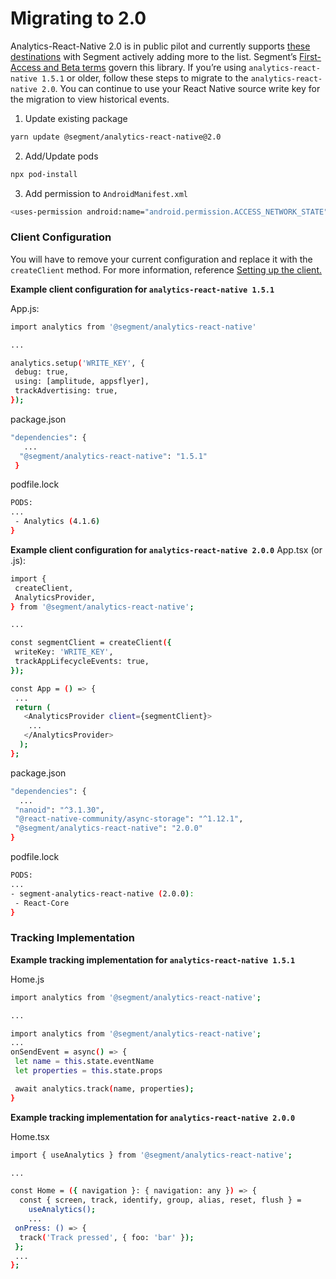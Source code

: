 # Migrating to 2.0

Analytics-React-Native 2.0 is in public pilot and currently supports [these destinations](https://github.com/segmentio/analytics-react-native-next/tree/master/packages/plugins) with Segment actively adding more to the list. Segment’s [First-Access and Beta terms](https://segment.com/legal/first-access-beta-preview/) govern this library.
If you’re using  `analytics-react-native 1.5.1`  or older, follow these steps to migrate to the `analytics-react-native 2.0`. You can continue to use your React Native source write key for the migration to view historical events.

1. Update existing package

```sh
yarn update @segment/analytics-react-native@2.0
```
2. Add/Update pods
```sh
npx pod-install
```
3. Add permission to `AndroidManifest.xml`
```sh
<uses-permission android:name="android.permission.ACCESS_NETWORK_STATE" />
```

### Client Configuration

You will have to remove your current configuration and replace it with the `createClient` method. For more information, reference [Setting up the client.](https://github.com/segmentio/analytics-react-native-next#setting-up-the-client)

**Example client configuration for `analytics-react-native 1.5.1`**

App.js:
```sh
import analytics from '@segment/analytics-react-native'

...

analytics.setup('WRITE_KEY', {
 debug: true,
 using: [amplitude, appsflyer],
 trackAdvertising: true,
});

```
package.json
```sh
"dependencies": {
   ...
  "@segment/analytics-react-native": "1.5.1"
 }
```

podfile.lock
```sh
PODS:
...
 - Analytics (4.1.6)
}
```

**Example client configuration for `analytics-react-native 2.0.0`**
App.tsx (or .js):
```sh
import {
 createClient,
 AnalyticsProvider,
} from '@segment/analytics-react-native';

...

const segmentClient = createClient({
 writeKey: 'WRITE_KEY',
 trackAppLifecycleEvents: true,
});

const App = () => {
 ...
 return (
   <AnalyticsProvider client={segmentClient}>
    ...
   </AnalyticsProvider>
  );
};
```
package.json
```sh
"dependencies": {
  ...
 "nanoid": "^3.1.30",
 "@react-native-community/async-storage": "^1.12.1",
 "@segment/analytics-react-native": "2.0.0"
}
```

podfile.lock
```sh
PODS:
...
- segment-analytics-react-native (2.0.0):
 - React-Core
}
```

### Tracking Implementation

**Example tracking implementation for `analytics-react-native 1.5.1`**

Home.js
```sh
import analytics from '@segment/analytics-react-native';

...

import analytics from '@segment/analytics-react-native';
...
onSendEvent = async() => {
 let name = this.state.eventName
 let properties = this.state.props

 await analytics.track(name, properties);
}
```

**Example tracking implementation for `analytics-react-native 2.0.0`**

Home.tsx
```sh
import { useAnalytics } from '@segment/analytics-react-native';

...

const Home = ({ navigation }: { navigation: any }) => {
  const { screen, track, identify, group, alias, reset, flush } =
    useAnalytics();
    ...
 onPress: () => {
  track('Track pressed', { foo: 'bar' });
 };
 ...
};
```
